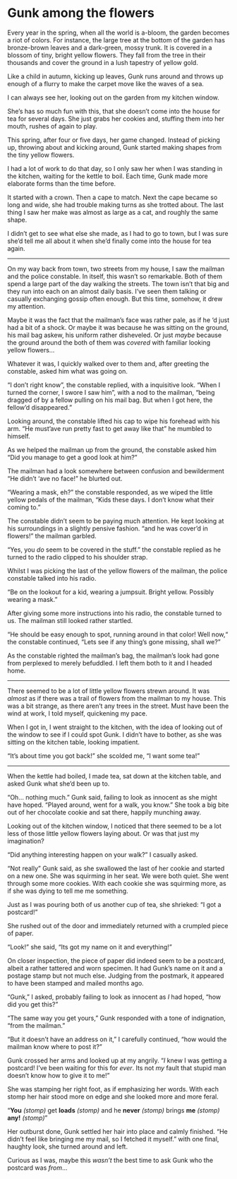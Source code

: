 # Gunk among the flowers

Every year in the spring, when all the world is a-bloom, the garden becomes a riot of colors. For instance, the large tree at the bottom of the garden has bronze-brown leaves and a dark-green, mossy trunk. It is covered in a blossom of tiny, bright yellow flowers. They fall from the tree in their thousands and cover the ground in a lush tapestry of yellow gold.

Like a child in autumn, kicking up leaves, Gunk runs around and throws up enough of a flurry to make the carpet move like the waves of a sea.

I can always see her, looking out on the garden from my kitchen window.

She’s has so much fun with this, that she doesn’t come into the house for tea for several days. She just grabs her cookies and, stuffing them into her mouth, rushes of again to play.

This spring, after four or five days, her game changed. Instead of picking up, throwing about and kicking around, Gunk started making shapes from the tiny yellow flowers.

I had a lot of work to do that day, so I only saw her when I was standing in the kitchen, waiting for the kettle to boil. Each time, Gunk made more elaborate forms than the time before.

It started with a crown. Then a cape to match. Next the cape became so long and wide, she had trouble making turns as she trotted about. The last thing I saw her make was almost as large as a cat, and roughly the same shape.

I didn’t get to see what else she made, as I had to go to town, but I was sure she’d tell me all about it when she’d finally come into the house for tea again.

_ _ _

On my way back from town, two streets from my house, I saw the mailman and the police constable. In itself, this wasn’t so remarkable. Both of them spend a large part of the day walking the streets. The town isn’t that big and they run into each on an almost daily basis. I’ve seen them talking or casually exchanging gossip often enough. But this time, somehow, it drew my attention.

Maybe it was the fact that the mailman’s face was rather pale, as if he ‘d just had a bit of a shock. Or maybe it was because he was sitting on the ground, his mail bag askew, his uniform rather disheveled. Or just _maybe_ because the ground around the both of them was _covered_ with familiar looking yellow flowers…

Whatever it was, I quickly walked over to them and, after greeting the constable, asked him what was going on.

“I don’t right know”, the constable replied, with a inquisitive look. “When I turned the corner, I swore I saw him”, with a nod to the mailman, “being dragged of by a fellow pulling on his mail bag. But when I got here, the fellow’d disappeared.”

Looking around, the constable lifted his cap to wipe his forehead with his arm. “He must’ave run pretty fast to get away like that” he mumbled to himself.

As we helped the mailman up from the ground, the constable asked him “Did you manage to get a good look at him?”

The mailman had a look somewhere between confusion and bewilderment “He didn’t ‘ave no face!” he blurted out.

“Wearing a mask, eh?” the constable responded, as we wiped the little yellow pedals of the mailman, “Kids these days. I don’t know what their coming to.”

The constable didn’t seem to be paying much attention. He kept looking at his surroundings in a slightly pensive fashion. “and he was cover’d in flowers!” the mailman garbled.

“Yes, you _do_ seem to be covered in the stuff.” the constable replied as he turned to the radio clipped to his shoulder strap.

Whilst I was picking the last of the yellow flowers of the mailman, the police constable talked into his radio.

“Be on the lookout for a kid, wearing a jumpsuit. Bright yellow. Possibly wearing a mask.”

After giving some more instructions into his radio, the constable turned to us. The mailman still looked rather startled.

“He should be easy enough to spot, running around in that color! Well now,“ the constable continued, “Lets see if any thing’s gone missing, shall we?”

As the constable righted the mailman’s bag, the mailman’s look had gone from perplexed to merely befuddled. I left them both to it and I headed home.

_ _ _

There seemed to be a lot of little yellow flowers strewn around. It was _almost_ as if there was a trail of flowers from the mailman to my house. This was a bit strange, as there aren’t any trees in the street. Must have been the wind at work, I told myself, quickening my pace.

When I got in, I went straight to the kitchen, with the idea of looking out of the window to see if I could spot Gunk. I didn’t have to bother, as she was sitting on the kitchen table, looking impatient.

“It’s about time you got back!” she scolded me, “I want some tea!”

_ _ _

When the kettle had boiled, I made tea, sat down at the kitchen table, and asked Gunk what she’d been up to.

“Oh… nothing much.” Gunk said, failing to look as innocent as she might have hoped. “Played around, went for a walk, you know.” She took a big bite out of her chocolate cookie and sat there, happily munching away.

Looking out of the kitchen window, I noticed that there seemed to be a lot less of those little yellow flowers laying about. Or was that just my imagination?

“Did anything interesting happen on your walk?” I casually asked.

“Not really” Gunk said, as she swallowed the last of her cookie and started on a new one. She was squirming in her seat. We were both quiet. She went through some more cookies. With each cookie she was squirming more, as if she was dying to tell me me something.

Just as I was pouring both of us another cup of tea, she shrieked: “I got a postcard!”

She rushed out of the door and immediately returned with a crumpled piece of paper.

“Look!” she said, “Its got my name on it and everything!”

On closer inspection, the piece of paper did indeed seem to be a postcard, albeit a rather tattered and worn specimen. It had Gunk’s name on it and a postage stamp but not much else. Judging from the postmark, it appeared to have been stamped and mailed months ago.

“Gunk,” I asked, probably failing to look as innocent as _I_ had hoped, “how did you get this?”

“The same way you get yours,” Gunk responded with a tone of indignation, “from the mailman.”

“But it doesn’t have an address on it,” I carefully continued, “how would the mailman know where to post it?”

Gunk crossed her arms and looked up at my angrily. “_I_ knew I was getting a postcard! I’ve been waiting for this for _ever_. Its not _my_ fault that stupid man doesn’t know how to give it to me!”

She was stamping her right foot, as if emphasizing her words. With each stomp her hair stood more on edge and she looked more and more feral.

“**You** _(stomp)_ get **loads** _(stomp)_ and he **never** _(stomp)_ brings **me** _(stomp)_ **any!** _(stomp)_”

Her outburst done, Gunk settled her hair into place and calmly finished. “He didn’t feel like bringing me my mail, so I fetched it myself.” with one final, haughty look, she turned around and left.

Curious as I was, maybe this _wasn’t_ the best time to ask Gunk who the postcard was _from_...
